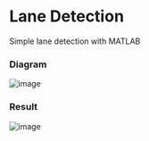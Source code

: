 # Lane Detection
Simple lane detection with MATLAB

### Diagram
![image](https://github.com/cj2yt11/lane_detection/assets/147161189/273ecfd9-74fb-4429-b4f4-8a695b8d7a46)

### Result
![image](https://github.com/cj2yt11/lane_detection/assets/147161189/5996a35c-23e4-492a-bd09-d43118355de7)

